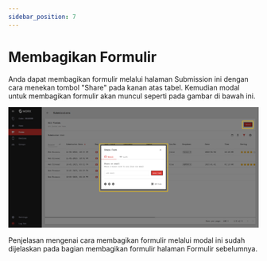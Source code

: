 ```yaml
---
sidebar_position: 7
---
```


# Membagikan Formulir

Anda dapat membagikan formulir melalui halaman Submission ini dengan cara menekan tombol "Share" pada kanan atas tabel. Kemudian modal untuk membagikan formulir akan muncul seperti pada gambar di bawah ini.

![](/img/screenshots/website-application-usage/submissions/sharing-the-form/sharing-the-form-1.png)

Penjelasan mengenai cara membagikan formulir melalui modal ini sudah dijelaskan pada bagian membagikan formulir halaman Formulir sebelumnya.